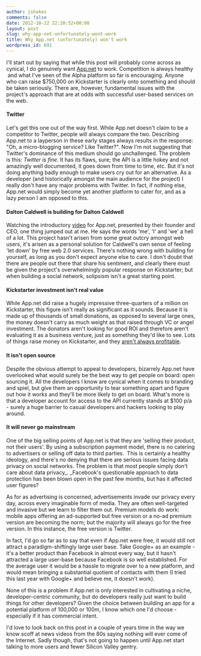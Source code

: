 ```yaml
---
author: jshakes
comments: false
date: 2012-10-22 22:20:52+00:00
layout: post
slug: why-app-net-unfortunately-wont-work
title: Why App.net (unfortunately) won't work
wordpress_id: 691
---
```


I'll start out by saying that while this post will probably come across as cynical, I do genuinely want [App.net](http://join.app.net) to work. Competition is always healthy  and what I've seen of the Alpha platform so far is encouraging. Anyone who can raise $750,000 on Kickstarter is clearly onto something and should be taken seriously. There are, however, fundamental issues with the project's approach that are at odds with successful user-based services on the web.


#### Twitter


Let's get this one out of the way first. While App.net doesn't claim to be a competitor to Twitter, people will always compare the two. Describing App.net to a layperson in these early stages always results in the response: "Oh, a micro-blogging service? Like Twitter?". Now I'm not suggesting that Twitter's dominance of this medium should go unchallenged. The problem is this: _Twitter is fine_. It has its flaws, sure; the API is a little hokey and not amazingly well documented, it goes down from time to time, etc. But it's not doing anything badly enough to make users cry out for an alternative. As a developer (and historically amongst the main audience for the project) I really don't have any major problems with Twitter. In fact, if nothing else, App.net would simply become yet another platform to cater for, and as a lazy person I am opposed to this.


#### Dalton Caldwell is building for Dalton Caldwell


Watching the introductory [video](http://vimeo.com/48111032) for App.net, presented by their founder and CEO, one thing jumped out at me. He says the words 'me', 'I' and 'we' a hell of a lot. This project hasn't arisen from some great outcry amongst web users, it's arisen as a personal solution for Caldwell's own sense of feeling 'let down' by free web 2.0 services. There's nothing wrong with building for yourself, as long as you don't expect anyone else to care. I don't doubt that there are people out there that share his sentiment, and clearly there must be given the project's overwhelmingly popular response on Kickstarter; but when building a social network, solipsism isn't a great starting point.


#### Kickstarter investment isn't real value


While App.net did raise a hugely impressive three-quarters of a million on Kickstarter, this figure isn't really as significant as it sounds. Because it is made up of thousands of small donations, as opposed to several large ones, the money doesn't carry as much weight as that raised through VC or angel investment. The donators aren't looking for good ROI and therefore aren't evaluating it as a business venture, just as something they'd like to see. Lots of things raise money on Kickstarter, and they [aren't always profitable](http://www.outsideonline.com/blog/outdoor-adventure/fatbike-expedition-comes-to-a-halt.html).


#### It isn't open source


Despite the obvious attempt to appeal to developers, bizarrely App.net have overlooked what would surely be the best way to get people on board: open sourcing it. All the developers I know are cynical when it comes to branding and spiel, but give them an opportunity to tear something apart and figure out how it works and they'll be more likely to get on board. What's more is that a developer account for access to the API currently stands at $100 p/a - surely a huge barrier to casual developers and hackers looking to play around.


#### It will never go mainstream


One of the big selling points of App.net is that they are 'selling their product, not their users'. By using a subscription payment model, there is no catering to advertisers or selling off data to third parties.  This is certainly a healthy ideology, and there's no denying that there are serious issues facing data privacy on social networks. The problem is that most people simply don't care about data privacy_. _Facebook's questionable approach to data protection has been blown open in the past few months, but has it affected user figures?

As for as advertising is concerned, advertisements invade our privacy every day, across every imaginable form of media. They are often well-targeted and invasive but we learn to filter them out. Premium models do work: mobile apps offering an ad-supported but free version or a no-ad premium version are becoming the norm; but the majority will always go for the free version. In this instance, the free version is Twitter.

In fact, I'd go so far as to say that even if App.net were free, it would still not attract a paradigm-shiftingly large user base. Take Google+ as an example - it's a better product than Facebook in almost every way, but it hasn't attracted a large user-base because Facebook is so well established. For the average user it would be a hassle to migrate over to a new platform, and would mean bringing a substantial quotient of contacts with them (I tried this last year with Google+ and believe me, it doesn't work).

None of this is a problem if App.net is only interested in cultivating a niche, developer-centric community, but do developers really just want to build things for other developers? Given the choice between building an app for a potential platform of 100,000 or 100m, I know which one I'd choose - especially if it has commercial intent.

I'd love to look back on this post in a couple of years time in the way we know scoff at news videos from the 80s saying nothing will ever come of the Internet. Sadly though, that's not going to happen until App.net start talking to more users and fewer Silicon Valley gentry.
